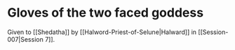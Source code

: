 # Gloves of the two faced goddess

Given to [[Shedatha]] by [[Halword-Priest-of-Selune|Halward]] in [[Session-007|Session 7]].

